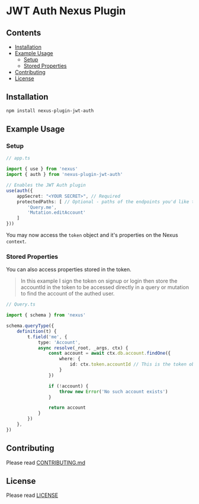 # JWT Auth Nexus Plugin

## Contents

- [Installation](#installation)
- [Example Usage](#example-usage)
    - [Setup](#setup)
    - [Stored Properties](#stored-properties)
- [Contributing](#contributing)
- [License](#license)

## Installation

```sh
npm install nexus-plugin-jwt-auth
```

## Example Usage

### Setup

```typescript
// app.ts

import { use } from 'nexus'
import { auth } from 'nexus-plugin-jwt-auth'

// Enables the JWT Auth plugin
use(auth({
    appSecret: "<YOUR SECRET>", // Required
    protectedPaths: [ // Optional - paths of the endpoints you'd like to protect
        'Query.me',
        'Mutation.editAccount'
    ]
}))
```

You may now access the `token` object and it's properties on the Nexus `context`.

### Stored Properties

You can also access properties stored in the token.

> In this example I sign the token on signup or login then store the accountId in the token to be accessed directly in a query or mutation to find the account of the authed user. 

```typescript
// Query.ts

import { schema } from 'nexus'

schema.queryType({
    definition(t) {
        t.field('me', {
            type: 'Account',
            async resolve(_root, _args, ctx) {
                const account = await ctx.db.account.findOne({
                    where: {
                        id: ctx.token.accountId // This is the token object passed through the context
                    }
                })

                if (!account) {
                    throw new Error('No such account exists')
                }

                return account
            }
        })
    },
})
```

## Contributing

Please read [CONTRIBUTING.md](CONTRIBUTING.md)

## License

Please read [LICENSE](LICENSE)

